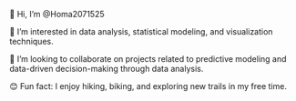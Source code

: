 👋 Hi, I’m @Homa2071525

👀 I’m interested in data analysis, statistical modeling, and visualization techniques.

🌱 I’m looking to collaborate on projects related to predictive modeling and data-driven decision-making through data analysis.

😊 Fun fact: I enjoy hiking, biking, and exploring new trails in my free time.







